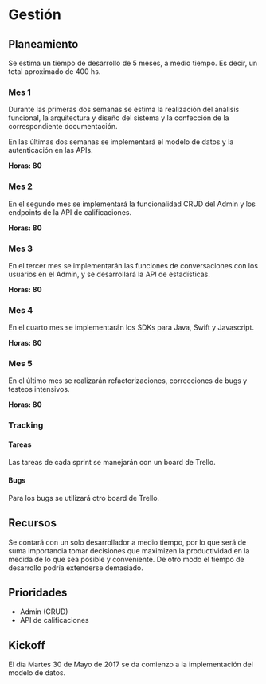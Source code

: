 # Gestión

## Planeamiento

Se estima un tiempo de desarrollo de 5 meses, a medio tiempo. Es decir, un total aproximado de 400 hs.

### Mes 1

Durante las primeras dos semanas se estima la realización del análisis funcional, la arquitectura y diseño del sistema y la confección de la correspondiente documentación.

En las últimas dos semanas se implementará el modelo de datos y la autenticación en las APIs.

**Horas: 80**

### Mes 2

En el segundo mes se implementará la funcionalidad CRUD del Admin y los endpoints de la API de calificaciones.

**Horas: 80**

### Mes 3

En el tercer mes se implementarán las funciones de conversaciones con los usuarios en el Admin, y se desarrollará la API de estadísticas.

**Horas: 80**

### Mes 4

En el cuarto mes se implementarán los SDKs para Java, Swift y Javascript.

**Horas: 80**

### Mes 5

En el último mes se realizarán refactorizaciones, correcciones de bugs y testeos intensivos.

**Horas: 80**

### Tracking

#### Tareas

Las tareas de cada sprint se manejarán con un board de Trello.

#### Bugs

Para los bugs se utilizará otro board de Trello.

## Recursos

Se contará con un solo desarrollador a medio tiempo, por lo que será de suma importancia tomar decisiones que maximizen la productividad en la medida de lo que sea posible y conveniente. De otro modo el tiempo de desarrollo podría extenderse demasiado.

## Prioridades

- Admin (CRUD)
- API de calificaciones

## Kickoff

El día Martes 30 de Mayo de 2017 se da comienzo a la implementación del modelo de datos.